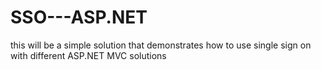 # SSO---ASP.NET

this will be a simple solution that demonstrates how to use single sign on with different ASP.NET MVC solutions 
